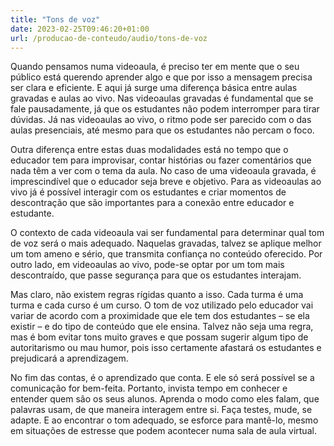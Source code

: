 ```yaml
---
title: "Tons de voz"
date: 2023-02-25T09:46:20+01:00
url: /producao-de-conteudo/audio/tons-de-voz
---
```


Quando pensamos numa videoaula, é preciso ter em mente que o seu público está querendo aprender algo e que por isso a mensagem precisa ser clara e eficiente. E aqui já surge uma diferença básica entre aulas gravadas e aulas ao vivo. Nas videoaulas gravadas é fundamental que se fale pausadamente, já que os estudantes não podem interromper para tirar dúvidas. Já nas videoaulas ao vivo, o ritmo pode ser parecido com o das aulas presenciais, até mesmo para que os estudantes não percam o foco.

Outra diferença entre estas duas modalidades está no tempo que o educador tem para improvisar, contar histórias ou fazer comentários que nada têm a ver com o tema da aula. No caso de uma videoaula gravada, é imprescindível que o educador seja breve e objetivo. Para as videoaulas ao vivo já é possível interagir com os estudantes e criar momentos de descontração que são importantes para a conexão entre educador e estudante.

O contexto de cada videoaula vai ser fundamental para determinar qual tom de voz será o mais adequado. Naquelas gravadas, talvez se aplique melhor um tom ameno e sério, que transmita confiança no conteúdo oferecido. Por outro lado, em videoaulas ao vivo, pode-se optar por um tom mais descontraído, que passe segurança para que os estudantes interajam.

Mas claro, não existem regras rígidas quanto a isso. Cada turma é uma turma e cada curso é um curso. O tom de voz utilizado pelo educador vai variar de acordo com a proximidade que ele tem dos estudantes – se ela existir – e do tipo de conteúdo que ele ensina. Talvez não seja uma regra, mas é bom evitar tons muito graves e que possam sugerir algum tipo de autoritarismo ou mau humor, pois isso certamente afastará os estudantes e prejudicará a aprendizagem.

No fim das contas, é o aprendizado que conta. E ele só será possível se a comunicação for bem-feita. Portanto, invista tempo em conhecer e entender quem são os seus alunos. Aprenda o modo como eles falam, que palavras usam, de que maneira interagem entre si. Faça testes, mude, se adapte. E ao encontrar o tom adequado, se esforce para mantê-lo, mesmo em situações de estresse que podem acontecer numa sala de aula virtual.